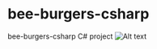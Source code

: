 # bee-burgers-csharp
 bee-burgers-csharp C# project   <img src="/path/to/capture.JPG.jpg" alt="Alt text" title="Optional title">
